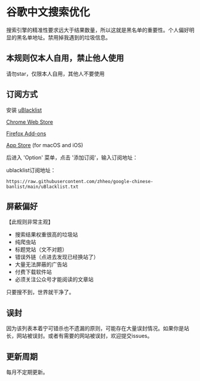 # 谷歌中文搜索优化

搜索引擎的精准性要求远大于结果数量，所以这就是黑名单的重要性。个人偏好明显的黑名单地址。禁用掉我遇到的垃圾信息。

## 本规则仅本人自用，禁止他人使用

请勿star，仅限本人自用，其他人不要使用

## 订阅方式

安装 [uBlacklist](https://github.com/iorate/uBlacklist)

[Chrome Web Store](https://chrome.google.com/webstore/detail/ublacklist/pncfbmialoiaghdehhbnbhkkgmjanfhe)

[Firefox Add-ons](https://addons.mozilla.org/en-US/firefox/addon/ublacklist/)

[App Store](https://apps.apple.com/us/app/ublacklist-for-safari/id1547912640) (for macOS and iOS)

后进入 'Option' 菜单，点击 '添加订阅'，输入订阅地址：

ublacklist订阅地址：
```
https://raw.githubusercontent.com/zhheo/google-chinese-banlist/main/uBlacklist.txt
```

## 屏蔽偏好

【此规则非常主观】

- 搜索结果权重很高的垃圾站
- 纯爬虫站
- 标题党站（文不对题）
- 错误外链（点进去发现已经换站了）
- 大量无法屏蔽的广告站
- 付费下载软件站
- 必须关注公众号才能阅读的文章站

只要搜不到，世界就干净了。

## 误封

因为该列表本着宁可错杀也不遗漏的原则，可能存在大量误封情况。如果你是站长，网站被误封。或者有需要的网站被误封，欢迎提交issues。

## 更新周期

每月不定期更新。

